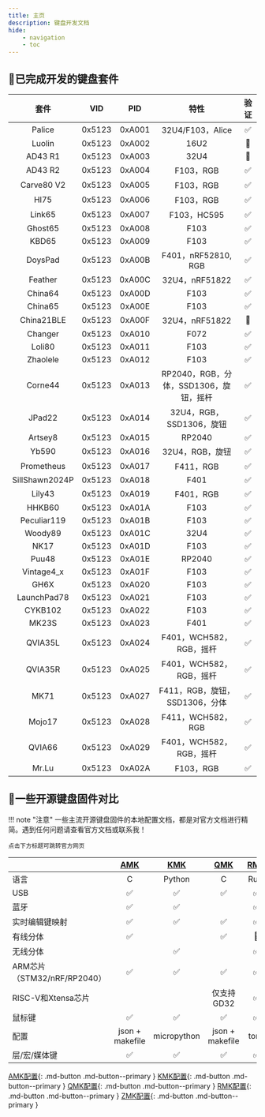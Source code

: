 ```yaml
---
title: 主页
description: 键盘开发文档
hide:
    - navigation
    - toc
---
```


## 🚀已完成开发的键盘套件

| 套件 | VID | PID | 特性 | 验证 |
| :-: | :-: | :-: | :-: | :-: |
| Palice | 0x5123 | 0xA001 | 32U4/F103，Alice | ✅ |
| Luolin | 0x5123 | 0xA002 | 16U2 | 🚧 |
| AD43 R1 | 0x5123 | 0xA003 | 32U4 | 🚧 |
| AD43 R2 | 0x5123 | 0xA004 | F103，RGB | ✅ |
| Carve80 V2 | 0x5123 | 0xA005 | F103，RGB | ✅ |
| Hl75 | 0x5123 | 0xA006 | F103，RGB | ✅ |
| Link65 | 0x5123 | 0xA007 | F103，HC595 | ✅ |
| Ghost65 | 0x5123 | 0xA008 | F103 | ✅ |
| KBD65 | 0x5123 | 0xA009 | F103 | ✅ |
| DoysPad | 0x5123 | 0xA00B | F401，nRF52810, RGB | ✅ |
| Feather | 0x5123 | 0xA00C | 32U4，nRF51822 | ✅ |
| China64 | 0x5123 | 0xA00D | F103 | ✅ |
| China65 | 0x5123 | 0xA00E | F103 | ✅ |
| China21BLE | 0x5123 | 0xA00F | 32U4，nRF51822 | 🚧 |
| Changer | 0x5123 | 0xA010 | F072 | ✅ |
| Loli80 | 0x5123 | 0xA011 | F103 | ✅ |
| Zhaolele | 0x5123 | 0xA012 | F103 | ✅ |
| Corne44 | 0x5123 | 0xA013 | RP2040，RGB，分体，SSD1306，旋钮，摇杆 | ✅ |
| JPad22 | 0x5123 | 0xA014 | 32U4，RGB，SSD1306，旋钮 | ✅ |
| Artsey8 | 0x5123 | 0xA015 | RP2040 | ✅ |
| Yb590 | 0x5123 | 0xA016 | 32U4，RGB，旋钮 | ✅ |
| Prometheus | 0x5123 | 0xA017 | F411，RGB | ✅ |
| SillShawn2024P | 0x5123 | 0xA018 | F401 | ✅ |
| Lily43 | 0x5123 | 0xA019 | F401，RGB | ✅ |
| HHKB60 | 0x5123 | 0xA01A | F103 | ✅ |
| Peculiar119 | 0x5123 | 0xA01B | F103 | ✅ |
| Woody89 | 0x5123 | 0xA01C | 32U4 | ✅ |
| NK17 | 0x5123 | 0xA01D | F103 | ✅ |
| Puu48 | 0x5123 | 0xA01E | RP2040 | ✅ |
| Vintage4_x | 0x5123 | 0xA01F | F103 | ✅ |
| GH6X | 0x5123 | 0xA020 | F103 | ✅ |
| LaunchPad78 | 0x5123 | 0xA021 | F103 | ✅ |
| CYKB102 | 0x5123 | 0xA022 | F103 | ✅ |
| MK23S | 0x5123 | 0xA023 | F401 | ✅ |
| QVIA35L | 0x5123 | 0xA024 | F401，WCH582，RGB，摇杆 | ✅ |
| QVIA35R | 0x5123 | 0xA025 | F401，WCH582，RGB，摇杆 | ✅ |
| MK71 | 0x5123 | 0xA027 | F411，RGB，旋钮，SSD1306，分体 | ✅ |
| Mojo17 | 0x5123 | 0xA028 | F411，WCH582，RGB | ✅ |
| QVIA66 | 0x5123 | 0xA029 | F401，WCH582，RGB，摇杆 | ✅ |
| Mr.Lu | 0x5123 | 0xA02A | F103，RGB | ✅ |

## 🚀一些开源键盘固件对比

!!! note "注意"
    一些主流开源键盘固件的本地配置文档，都是对官方文档进行精简。遇到任何问题请查看官方文档或联系我！

    点击下方标题可跳转官方网页

| | [AMK](https://github.com/yulei/amk) | [KMK](https://github.com/KMKfw/kmk_firmware) | [QMK](https://github.com/qmk/qmk_firmware) | [RMK](https://github.com/HaoboGu/rmk) | [ZMK](https://github.com/zmkfirmware/zmk) |
| :- | :-: | :-: | :-: | :-: | :-: |
| 语言 | C | Python | C | Rust | C |
| USB | ✅ | ✅ | ✅ | ✅ | ✅ |
| 蓝牙 | ✅ | ✅ | | ✅ | ✅ |
| 实时编辑键映射 | ✅ | ✅ | ✅ | ✅ | 🚧 |
| 有线分体 | ✅ | | ✅ | 🚧 | |
| 无线分体 | | ✅ | | ✅ | ✅ |
| ARM芯片（STM32/nRF/RP2040） | ✅ | ✅ | ✅ | ✅ | ✅ |
| RISC-V和Xtensa芯片 | | | 仅支持GD32 | ✅ | |
| 鼠标键 | ✅ | ✅ | ✅ | ✅ | 🚧 |
| 配置 | json + makefile | micropython | json + makefile | toml | Kconfig + devicetree |
| 层/宏/媒体键 | ✅ | ✅ | ✅ | ✅ | ✅ |


[AMK配置](./amk_config.md){: .md-button .md-button--primary }
[KMK配置](./kmk_config.md){: .md-button .md-button--primary }
[QMK配置](./qmk_config.md){: .md-button .md-button--primary }
[RMK配置](./rmk_config.md){: .md-button .md-button--primary }
[ZMK配置](./zmk_config.md){: .md-button .md-button--primary }


